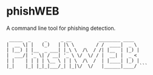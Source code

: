 # phishWEB
A command line tool for phishing detection.
```
 _____  _     _     _ __          ________ ____  
|  __ \| |   (_)   | |\ \        / /  ____|  _ \ 
| |__) | |__  _ ___| |_\ \  /\  / /| |__  | |_) |
|  ___/| '_ \| / __| '_ \ \/  \/ / |  __| |  _ < 
| |    | | | | \__ \ | | \  /\  /  | |____| |_) |
|_|    |_| |_|_|___/_| |_|\/  \/   |______|____/ ```
